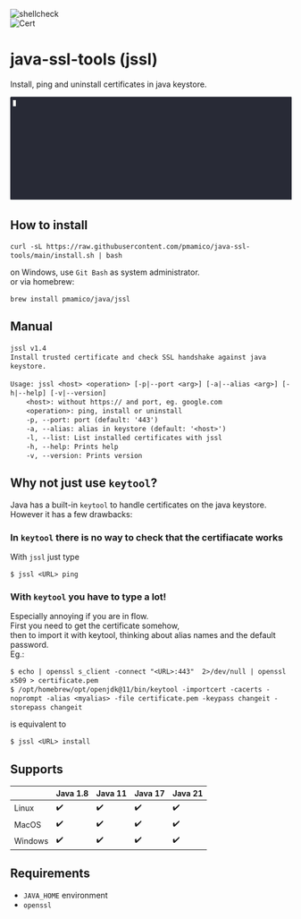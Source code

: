 ![shellcheck](https://github.com/pmamico/java-ssl-tools/actions/workflows/shellcheck.yml/badge.svg)  
![Cert](https://github.com/pmamico/java-ssl-tools/blob/main/.img/ssl.svg?raw=true)

# java-ssl-tools (jssl)

Install, ping and uninstall certificates in java keystore.

![demo](https://raw.githubusercontent.com/pmamico/java-ssl-tools/main/.doc/jssl.gif)


## How to install


```
curl -sL https://raw.githubusercontent.com/pmamico/java-ssl-tools/main/install.sh | bash
```
on Windows, use `Git Bash` as system administrator.  
or via homebrew:
```
brew install pmamico/java/jssl
```


## Manual
```
jssl v1.4
Install trusted certificate and check SSL handshake against java keystore.

Usage: jssl <host> <operation> [-p|--port <arg>] [-a|--alias <arg>] [-h|--help] [-v|--version]
	<host>: without https:// and port, eg. google.com
	<operation>: ping, install or uninstall
	-p, --port: port (default: '443')
	-a, --alias: alias in keystore (default: '<host>')
	-l, --list: List installed certificates with jssl
	-h, --help: Prints help
	-v, --version: Prints version
```

## Why not just use `keytool`?
Java has a built-in `keytool` to handle certificates on the java keystore.  
However it has a few drawbacks:
### In `keytool` there is no way to check that the certifiacate works 
With `jssl` just type
```
$ jssl <URL> ping
```
### With `keytool` you have to type a lot!
 Especially annoying if you are in flow.  
First you need to get the certificate somehow,   
then to import it with keytool, thinking about alias names and the default password.  
Eg.:
```
$ echo | openssl s_client -connect "<URL>:443"  2>/dev/null | openssl x509 > certificate.pem
$ /opt/homebrew/opt/openjdk@11/bin/keytool -importcert -cacerts -noprompt -alias <myalias> -file certificate.pem -keypass changeit -storepass changeit
```
is equivalent to 
```
$ jssl <URL> install
```

## Supports

|         | Java 1.8           | Java 11            | Java 17            | Java 21            |
|---------|--------------------|--------------------|--------------------|--------------------|
| Linux   | :heavy_check_mark: | :heavy_check_mark: | :heavy_check_mark: | :heavy_check_mark: |
| MacOS   | :heavy_check_mark: | :heavy_check_mark: | :heavy_check_mark: | :heavy_check_mark: |
| Windows | :heavy_check_mark: | :heavy_check_mark: | :heavy_check_mark: | :heavy_check_mark: |

## Requirements

* `JAVA_HOME` environment
* `openssl`
